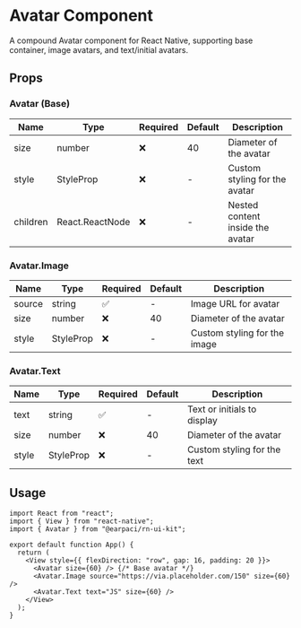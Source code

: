 # Avatar Component

A compound Avatar component for React Native, supporting base container, image avatars, and text/initial avatars.

## Props

### Avatar (Base)

| Name     | Type                 | Required | Default | Description                      |
| -------- | -------------------- | -------- | ------- | -------------------------------- |
| size     | number               | ❌       | 40      | Diameter of the avatar           |
| style    | StyleProp<ViewStyle> | ❌       | -       | Custom styling for the avatar    |
| children | React.ReactNode      | ❌       | -       | Nested content inside the avatar |

### Avatar.Image

| Name   | Type                  | Required | Default | Description                  |
| ------ | --------------------- | -------- | ------- | ---------------------------- |
| source | string                | ✅       | -       | Image URL for avatar         |
| size   | number                | ❌       | 40      | Diameter of the avatar       |
| style  | StyleProp<ImageStyle> | ❌       | -       | Custom styling for the image |

### Avatar.Text

| Name  | Type                 | Required | Default | Description                 |
| ----- | -------------------- | -------- | ------- | --------------------------- |
| text  | string               | ✅       | -       | Text or initials to display |
| size  | number               | ❌       | 40      | Diameter of the avatar      |
| style | StyleProp<TextStyle> | ❌       | -       | Custom styling for the text |

## Usage

```tsx
import React from "react";
import { View } from "react-native";
import { Avatar } from "@earpaci/rn-ui-kit";

export default function App() {
  return (
    <View style={{ flexDirection: "row", gap: 16, padding: 20 }}>
      <Avatar size={60} /> {/* Base avatar */}
      <Avatar.Image source="https://via.placeholder.com/150" size={60} />
      <Avatar.Text text="JS" size={60} />
    </View>
  );
}
```
